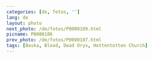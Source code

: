 ```yaml
---
categories: [de, fotos, '']
lang: de
layout: photo
next_photo: /de/fotos/P0000109.html
picname: P0000106
prev_photo: /de/fotos/P0000107.html
tags: [Baska, Blood, Dead Oryx, Hottentotten Church]
---
```

